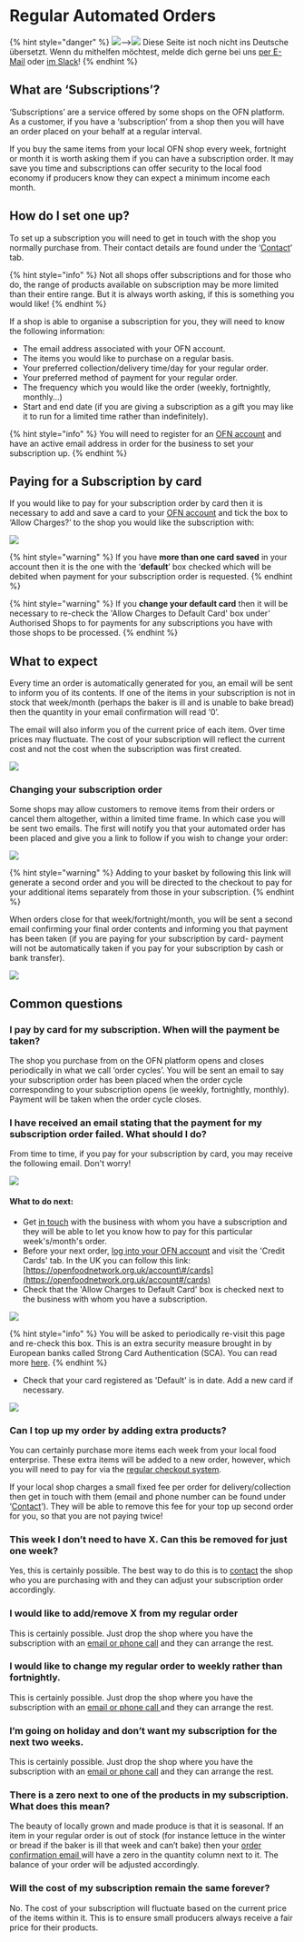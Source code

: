 # Regular Automated Orders

{% hint style="danger" %}
![](https://firebasestorage.googleapis.com/v0/b/gitbook-28427.appspot.com/o/assets%2F-L9rgk4wEweX_zxXIzmW%2F-LpeYcYHvFT89zDzVlG4%2F-LpeZq2i0oaAbNYfYfu5%2FCapture%20du%202019-09-26%2000-38-19.png?alt=media&token=aef3eea2-4d60-4d24-99ec-6edbda36b45c)--&gt;​![](https://firebasestorage.googleapis.com/v0/b/gitbook-28427.appspot.com/o/assets%2F-L9rgk4wEweX_zxXIzmW%2F-MdHZQzZkj-9uNA4c3qD%2F-MdIF6yxdsNWC5BK3awW%2FFlagge%20Deutschland.jpg?alt=media&token=9bbe895b-2aa1-40da-8221-01fb74558b92) Diese Seite ist noch nicht ins Deutsche übersetzt. Wenn du mithelfen möchtest, melde dich gerne bei uns [per E-Mail](mailto:konrad@openfoodnetwork.de) oder [im Slack](https://join.slack.com/t/openfoodnetwork/shared_invite/zt-9sjkjdlu-r02kUMP1zbrTgUhZhYPF~A)!
{% endhint %}

## **What are ‘Subscriptions’?**

‘Subscriptions’ are a service offered by some shops on the OFN platform.  As a customer, if you have a ‘subscription’ from a shop then you will have an order placed on your behalf at a regular interval.  

If you buy the same items from your local OFN shop every week, fortnight or month it is worth asking them if you can have a subscription order. It may save you time and subscriptions can offer security to the local food economy if producers know they can expect a minimum income each month.

## **How do I set one up?**

To set up a subscription you will need to get in touch with the shop you normally purchase from. Their contact details are found under the ‘[Contact](the-people-and-businesses-who-make-grow-your-food.md#contact)’ tab.

{% hint style="info" %}
Not all shops offer subscriptions and for those who do, the range of products available on subscription may be more limited than their entire range. But it is always worth asking, if this is something you would like!
{% endhint %}

If a shop is able to organise a subscription for you, they will need to know the following information:

* The email address associated with your OFN account.
* The items you would like to purchase on a regular basis.
* Your preferred collection/delivery time/day for your regular order.
* Your preferred method of payment for your regular order.
* The frequency which you would like the order \(weekly, fortnightly, monthly…\)
* Start and end date \(if you are giving a subscription as a gift you may like it to run for a limited time rather than indefinitely\).

{% hint style="info" %}
You will need to register for an [OFN account](your-ofn-account.md) and have an active email address in order for the business to set your subscription up.
{% endhint %}

## **Paying for a Subscription by card**

If you would like to pay for your subscription order by card then it is necessary to add and save a card to your [OFN account](your-ofn-account.md#credit-cards) and tick the box to ‘Allow Charges?’ to the shop you would like the subscription with:

![](../.gitbook/assets/authorisecard.jpg)

{% hint style="warning" %}
If you have **more than one card saved** in your account then it is the one with the ‘**default**’ box checked which will be debited when payment for your subscription order is requested.
{% endhint %}

{% hint style="warning" %}
If you **change your default card** then it will be necessary to re-check the 'Allow Charges to Default Card' box under' Authorised Shops to for payments for any subscriptions you have with those shops to be processed.
{% endhint %}

## **What to expect**

Every time an order is automatically generated for you, an email will be sent to inform you of its contents.  If one of the items in your subscription is not in stock that week/month \(perhaps the baker is ill and is unable to bake bread\) then the quantity in your email confirmation will read ‘0’.

The email will also inform you of the current price of each item.  Over time prices may fluctuate. The cost of your subscription will reflect the current cost and not the cost when the subscription was first created.

![](https://lh3.googleusercontent.com/3VwcWoSeYJegbFp-87a1578lu2oKbmy2hxeWw1FryuDmAU2lCDeaOxo5I2Z7Qymk691VCfcgBqWG0-dpFxIObWGsbscBUXL6SaoCX9yVypGJZiVuQe7p67sLBXKxD8-E5HS-ZELJ)

### Changing your subscription order

Some shops may allow customers to remove items from their orders or cancel them altogether, within a limited time frame.  In which case you will be sent two emails. The first will notify you that your automated order has been placed and give you a link to follow if you wish to change your order:

![](https://lh3.googleusercontent.com/M1rkMedLCXm6w6ZRMQrT_7nz9R9u6nsMBfVAj2CWAAd3D5JiSDz9_0TwFE7gco0saGtWbibcjrdqRabfNpEQcQ9InI0-AbqOfbcsk2HOkmHES-e9eBAq0cPJZB-uCZm7IJS7mEh8)

{% hint style="warning" %}
Adding to your basket by following this link will generate a second order and you will be directed to the checkout to pay for your additional items separately from those in your subscription.
{% endhint %}

When orders close for that week/fortnight/month, you will be sent a second email confirming your final order contents and informing you that payment has been taken \(if you are paying for your subscription by card- payment will not be automatically taken if you pay for your subscription by cash or bank transfer\).

![](https://lh3.googleusercontent.com/ow7-Yw4Wh8kxOHnVqHIPhaKsK7vywZqUx00kcWb9IcYgnIRbkVJpATfOM-fA3Y9Mj6NOSgQtFchPotByuOgmn6zvVz3IUBM1-UAhFSc0lTqozpA-9NHuGe2y6yRZkzbFPNyM5GT6)

## **Common questions**

### **I pay by card for my subscription. When will the payment be taken?**

The shop you purchase from on the OFN platform opens and closes periodically in what we call ‘order cycles’.  You will be sent an email to say your subscription order has been placed when the order cycle corresponding to your subscription opens \(ie weekly, fortnightly, monthly\).  Payment will be taken when the order cycle closes.

### I have received an email stating that the payment for my subscription order failed. What should I do?

From time to time, if you pay for your subscription by card, you may receive the following email. Don't worry! 

![](../.gitbook/assets/cardemail.jpg)

#### What to do next:

* Get [in touch](the-people-and-businesses-who-make-grow-your-food.md#contact) with the business with whom you have a subscription and they will be able to let you know how to pay for this particular week's/month's order. 
* Before your next order, [log into your OFN account](your-ofn-account.md#whats-in-your-account) and visit the 'Credit Cards' tab.  In the UK you can follow this link: [https://openfoodnetwork.org.uk/account\#/cards](https://openfoodnetwork.org.uk/account#/cards)
* Check that the 'Allow Charges to Default Card' box is checked next to the business with whom you have a subscription.

![](../.gitbook/assets/authorisecard.jpg)

{% hint style="info" %}
You will be asked to periodically re-visit this page and re-check this box.  This is an extra security measure brought in by European banks called Strong Card Authentication \(SCA\). You can read more [here](https://en.wikipedia.org/wiki/Strong_customer_authentication).
{% endhint %}

* Check that your card registered as 'Default' is in date.  Add a new card if necessary.

![](../.gitbook/assets/newcard.gif)

### **Can I top up my order by adding extra products?**

You can certainly purchase more items each week from your local food enterprise.  These extra items will be added to a new order, however, which you will need to pay for via the [regular checkout system](shopping-and-placing-an-order.md#checkout). 

If your local shop charges a small fixed fee per order for delivery/collection then get in touch with them \(email and phone number can be found under ‘[Contact](the-people-and-businesses-who-make-grow-your-food.md#contact)’\). They will be able to remove this fee for your top up second order for you, so that you are not paying twice!

### **This week I don’t need to have X. Can this be removed for just one week?**

Yes, this is certainly possible. The best way to do this is to [contact](the-people-and-businesses-who-make-grow-your-food.md#contact) the shop who you are purchasing with and they can adjust your subscription order accordingly.

### **I would like to add/remove X from my regular order**

This is certainly possible. Just drop the shop where you have the subscription with an [email or phone call](the-people-and-businesses-who-make-grow-your-food.md#contact) and they can arrange the rest.

### **I would like to change my regular order to weekly rather than fortnightly.**

This is certainly possible. Just drop the shop where you have the subscription with an [email or phone call ](the-people-and-businesses-who-make-grow-your-food.md#contact)and they can arrange the rest.

### **I’m going on holiday and don’t want my subscription for the next two weeks.**

This is certainly possible. Just drop the shop where you have the subscription with an [email or phone call](the-people-and-businesses-who-make-grow-your-food.md#contact) and they can arrange the rest.

### **There is a zero next to one of the products in my subscription. What does this mean?**

The beauty of locally grown and made produce is that it is seasonal.  If an item in your regular order is out of stock \(for instance lettuce in the winter or bread if the baker is ill that week and can’t bake\) then your [order confirmation email ](regular-automated-orders.md#what-to-expect)will have a zero in the quantity column next to it.  The balance of your order will be adjusted accordingly.

### **Will the cost of my subscription remain the same forever?**

No. The cost of your subscription will fluctuate based on the current price of the items within it.  This is to ensure small producers always receive a fair price for their products.    


